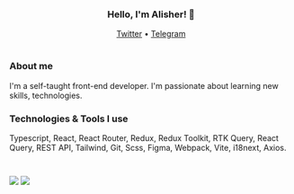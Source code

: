 <h3 align="center"> Hello, I'm Alisher! 👋</h3>

<p align="center">
  <a href="https://twitter.com">Twitter</a> •
  <a href="https://t.me/imaguine">Telegram</a>
</p>

#

### About me
I'm a self-taught front-end developer. I'm passionate about learning new skills, technologies.

### Technologies & Tools I use
Typescript, React, React Router, Redux, Redux Toolkit, RTK Query, React Query, REST API, Tailwind, Git, Scss, Figma, Webpack, Vite, i18next, Axios.



#
<a href="https://www.buymeacoffee.com/yuksak" target="_blank" style="display: inline-block;">
  <img 
     src="https://img.shields.io/badge/Donate-Buy%20Me%20A%20Coffee-orange.svg?style=flat-square&logo=buymeacoffee" 
     align="center"
  />
</a>
<img src="https://komarev.com/ghpvc/?username=yuksak&&style=flat-square" align="center" />
<br />
